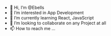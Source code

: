 - 👋 Hi, I’m @Ebells
- 👀 I’m interested in App Development 
- 🌱 I’m currently learning React, JavaScript
- 💞️ I’m looking to collaborate on any Project at all
- 📫 How to reach me ...

<!---
Ebells/Ebells is a ✨ special ✨ repository because its `README.md` (this file) appears on your GitHub profile.
You can click the Preview link to take a look at your changes.
--->
